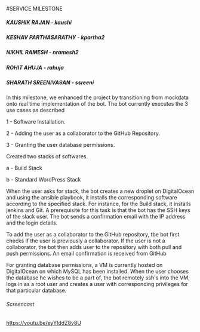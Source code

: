 #SERVICE MILESTONE

##### KAUSHIK RAJAN - kaushi
##### KESHAV PARTHASARATHY - kpartha2
##### NIKHIL RAMESH - nramesh2
##### ROHIT AHUJA - rahuja
##### SHARATH SREENIVASAN - ssreeni

In this milestone, we enhanced the project by transitioning from mockdata onto real time implementation of the bot. The bot currently executes the 3 use cases as described

1 - Software Installation.

2 - Adding the user as a collaborator to the GitHub Repository.

3 - Granting the user database permissions.

Created two stacks of softwares.

a - Build Stack

b - Standard WordPress Stack

When the user asks for stack, the bot creates a new droplet on DigitalOcean and using the ansible playbook, it installs the corresponding software according to the specified stack. For instance, for the Build stack, it installs jenkins and Git. A prerequisite for this task is that the bot has the SSH keys of the slack user. The bot sends a confirmation email with the IP address and the login details.


To add the user as a collaborator to the GitHub repository, tbe bot first checks if the user is previously a collaborator. If the user is not a collaborator, the bot then adds user to the repository with both pull and push permissions. An email confirmation is received from GitHub

For granting database permissions, a VM is currently hosted on DigitalOcean on which MySQL has been installed. When the user chooses the database he wishes to be a part of, the bot remotely ssh's into the VM, logs in as a root user and creates a user with corresponding privileges for that particular database.


###### Screencast

https://youtu.be/eyYIddZ8y8U
